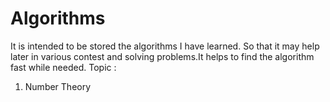 # Algorithms
It is intended to be stored the algorithms I have learned. So that it may help later in various contest and solving problems.It helps to find the algorithm fast while needed.
Topic :
1. Number Theory 
